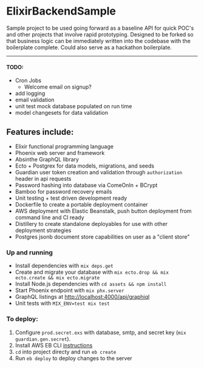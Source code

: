 # ElixirBackendSample

Sample project to be used going forward as a baseline API for quick POC's and other projects that involve rapid prototyping. Designed to be forked so that business logic can be immediately written into the codebase with the boilerplate complete. Could also serve as a hackathon boilerplate.

---
#### TODO:
* Cron Jobs
  * Welcome email on signup?
* add logging
* email validation
* unit test mock database populated on run time
* model changesets for data validation

## Features include:
  * Elixir functional programming language
  * Phoenix web server and framework
  * Absinthe GraphQL library
  * Ecto + Postgrex for data models, migrations, and seeds
  * Guardian user token creation and validation through `authorization` header in api requests
  * Password hashing into database via ComeOnIn + BCrypt
  * Bamboo for password recovery emails
  * Unit testing + test driven development ready
  * Dockerfile to create a portable deployment container
  * AWS deployment with Elastic Beanstalk, push button deployment from command line and CI ready
  * Distillery to create standalone deployables for use with other deployment strategies
  * Postgres jsonb document store capabilities on user as a "client store"

### Up and running
  * Install dependencies with `mix deps.get`
  * Create and migrate your database with `mix ecto.drop && mix ecto.create && mix ecto.migrate`
  * Install Node.js dependencies with `cd assets && npm install`
  * Start Phoenix endpoint with `mix phx.server`
  * GraphQL listings at [http://localhost:4000/api/graphiql](http://localhost:4000/api/graphiql)
  * Unit tests with `MIX_ENV=test mix test`

### To deploy:
  1. Configure `prod.secret.exs` with database, smtp, and secret key (`mix guardian.gen.secret`).
  2. Install AWS EB CLI [instructions](https://docs.aws.amazon.com/elasticbeanstalk/latest/dg/eb-cli3-install.html)
  3. `cd` into project directy and run `eb create`
  4. Run `eb deploy` to deploy changes to the server
